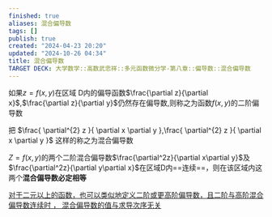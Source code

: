 ```yaml
---
finished: true
aliases: 混合偏导数
tags: []
publish: true
created: "2024-04-23 20:20"
updated: "2024-10-26 04:34"
title: 混合偏导数
TARGET DECK: 大学数学::高数武忠祥::多元函数微分学-第八章::偏导数::混合偏导数
---
```


如果$z=f(x,y)$在区域 D内的偏导函数$\frac{\partial z}{\partial x}$,$\frac{\partial z}{\partial y}$仍然存在偏导数,则称之为函数$f(x,y)$的二阶偏导数

把 $\frac{ \partial^{2} z }{ \partial x \partial y },\frac{ \partial^{2} z }{ \partial x \partial y }$ 这样的称之为混合偏导数 

$Z=f(x,y)$的两个二阶混合偏导数$\frac{\partial^2z}{\partial x\partial y}$及$\frac{\partial^2z}{\partial y\partial x}$在区域D内==连续==，则在该区域内这两个**混合偏导数必定相等**

[对于二元以上的函数，也可以类似地定义二阶或更高阶偏导数，且二阶与高阶混合偏导数连续时 ， 混合偏导数的值与求导次序无关](obsidian://bookmaster?type=open-book&bid=JJxYFXOghLPvYFND&aid=66988728-075d-f03a-5dc4-16d9aacf8cfb&page=149)

